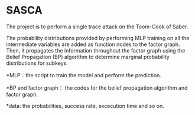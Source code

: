 # SASCA
The project is to perform a single trace attack on the Toom-Cook of Saber.

The probability distributions provided by performing MLP training on all the intermediate variables are added as function nodes to the factor graph. Then, it propagates the information throughout the factor graph using the Belief Propagation (BP) algorithm to determine marginal probability distributions for subkeys.

*MLP：the script to train the model and perform the prediction.

*BP and factor graph： the codes for the belief propagation algorithm and factor graph.

*data: the probabilities, success rate, excecution time and so on.
